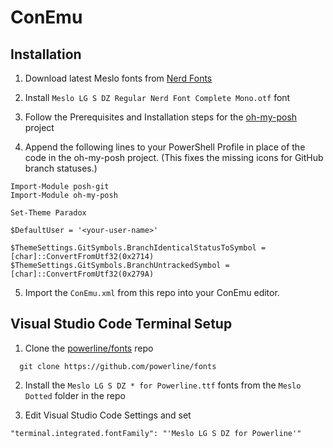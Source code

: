 # ConEmu

## Installation
1. Download latest Meslo fonts from [Nerd Fonts](https://nerdfonts.com)

2. Install `Meslo LG S DZ Regular Nerd Font Complete Mono.otf` font

3. Follow the Prerequisites and Installation steps for the [oh-my-posh](https://github.com/JanDeDobbeleer/oh-my-posh) project

4. Append the following lines to your PowerShell Profile in place of the code in the oh-my-posh project. (This fixes the missing icons for GitHub branch statuses.)
```
Import-Module posh-git
Import-Module oh-my-posh

Set-Theme Paradox

$DefaultUser = '<your-user-name>'

$ThemeSettings.GitSymbols.BranchIdenticalStatusToSymbol = [char]::ConvertFromUtf32(0x2714)
$ThemeSettings.GitSymbols.BranchUntrackedSymbol = [char]::ConvertFromUtf32(0x279A)
```

5. Import the `ConEmu.xml` from this repo into your ConEmu editor.

## Visual Studio Code Terminal Setup
1. Clone the [powerline/fonts](https://github.com/powerline/fonts) repo
```
  git clone https://github.com/powerline/fonts
```
2. Install the `Meslo LG S DZ * for Powerline.ttf` fonts from the `Meslo Dotted` folder in the repo

3. Edit Visual Studio Code Settings and set
```
"terminal.integrated.fontFamily": "'Meslo LG S DZ for Powerline'"
```
